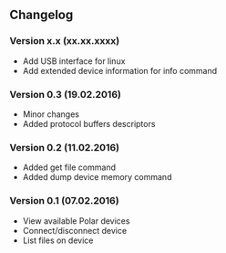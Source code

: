 ## Changelog

### Version x.x (xx.xx.xxxx)
* Add USB interface for linux
* Add extended device information for info command

### Version 0.3 (19.02.2016)
* Minor changes
* Added protocol buffers descriptors

### Version 0.2 (11.02.2016)
* Added get file command
* Added dump device memory command

### Version 0.1 (07.02.2016)
* View available Polar devices
* Connect/disconnect device
* List files on device